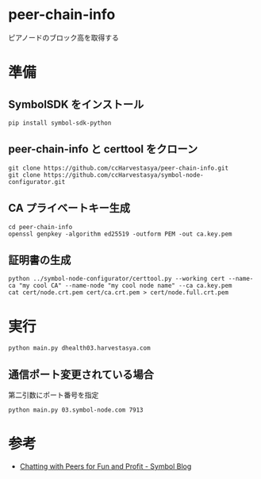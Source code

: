 # peer-chain-info

ピアノードのブロック高を取得する

# 準備

## SymbolSDK をインストール

```
pip install symbol-sdk-python
```

## peer-chain-info と certtool をクローン

```
git clone https://github.com/ccHarvestasya/peer-chain-info.git
git clone https://github.com/ccHarvestasya/symbol-node-configurator.git
```

## CA プライベートキー生成

```
cd peer-chain-info
openssl genpkey -algorithm ed25519 -outform PEM -out ca.key.pem
```

## 証明書の生成

```
python ../symbol-node-configurator/certtool.py --working cert --name-ca "my cool CA" --name-node "my cool node name" --ca ca.key.pem
cat cert/node.crt.pem cert/ca.crt.pem > cert/node.full.crt.pem
```

# 実行

```
python main.py dhealth03.harvestasya.com
```

## 通信ポート変更されている場合

第二引数にポート番号を指定

```
python main.py 03.symbol-node.com 7913
```

# 参考

- [Chatting with Peers for Fun and Profit - Symbol Blog](https://symbolblog.com/developer-guides/chatting-with-peers-for-fun-and-profit/)
